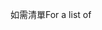 <span data-ttu-id="92847-101">如需清單</span><span class="sxs-lookup"><span data-stu-id="92847-101">For a list of</span></span>